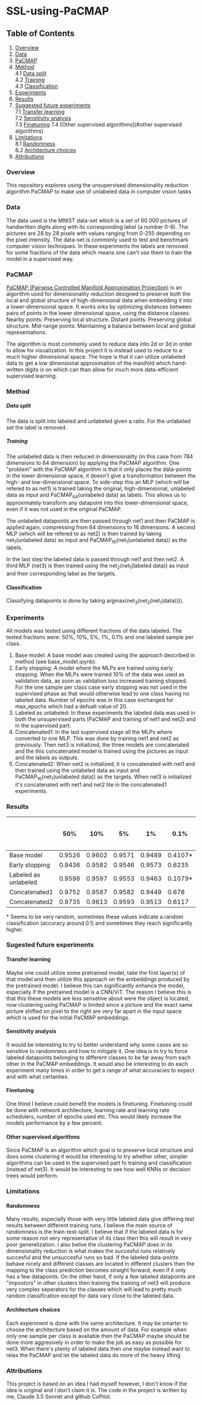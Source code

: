 # SSL-using-PaCMAP

## Table of Contents
1. [Overview](#overview)
2. [Data](#data)
3. [PaCMAP](#pacmap)
4. [Method](#method)  
   4.1 [Data split](#data-split)  
   4.2 [Training](#training)  
   4.3 [Classification](#classification)  
5. [Experiments](#experiments)
6. [Results](#results)
7. [Suggested future experiments](#suggested-future-experiments)  
   7.1 [Transfer learning](#transfer-learning)  
   7.2 [Sensitivity analysis](#sensitivity-analysis)  
   7.3 [Finetuning](#finetuning)
   7.4 [Other supervised algorithms](#other supervised algorithms)
9. [Limitations](#limitations)  
   8.1 [Randomness](#randomness)  
   8.2 [Architecture choices](#architecture-choices)  
10. [Attributions](#attributions)

   

   

### Overview
This repository explores using the unsupervised dimensionality reduction algorithm PaCMAP to make use of unlabeled data in computer vision tasks

### Data
The data used is the MNIST data-set which is a set of 60 000 pictures of handwritten digits along with its corresponding label (a number 0-9). The pictures are 28 by 28 pixels with values ranging from 0-255 depending on the pixel intensity. The data-set is commonly used to test and benchmark computer vision techniques. In these experiments the labels are removed for some fractions of the data which means one can't use them to train the model in a supervised way.

### PaCMAP
[PaCMAP (Pairwise Controlled Manifold Approximation Projection)](https://dl.acm.org/doi/abs/10.1145/2751205.2751225) is an algorithm used for dimensionality reduction designed to preserve both the local and global structure of high-dimensional data when embedding it into a lower-dimensional space. It works orks by optimizing distances between pairs of points in the lower dimensional space, using the distance classes:
Nearby points: Preserving local structure.
Distant points: Preserving global structure.
Mid-range points: Maintaining a balance between local and global representations.

The algorithm is most commonly used to reduce data into 2d or 3d in order to allow for visualization. In this project it is instead used to reduce to a much higher dimensional space. The hope is that it can utilize unlabeled data to get a low dimensional approximation of the manifold which hand-written digits is on which can than allow for much more data-efficient supervised learning.

### Method

##### Data split
The data is split into labeled and unlabeled given a ratio. For the unlabeled set the label is removed. 

##### Training
The unlabeled data is then reduced in dimensionality (in this case from 784 dimensions to 64 dimension) by applying the PaCMAP algorithm. One "problem" with the PaCMAP algorithm is that it only places the data-points in the lower dimensional space, it doesn't give a transformation between the high- and low-dimensional space. To side-step this an MLP (which will be refered to as net1) is trained taking the original, high-dimensional, unlabeled data as input and PaCMAP<sub>64</sub>(unlabeled data) as labels. This allows us to approximately transform any datapoint into this lower-dimensional space, even if it was not used in the original PaCMAP. 

The unlabeled datapoints are then passed through net1 and then PaCMAP is applied again, compressing from 64 dimensions to 16 dimensions. A second MLP (which will be refered to as net2) is then trained by taking net<sub>1</sub>(unlabeled data) as input and PaCMAP<sub>16</sub>(net<sub>1</sub>(unlabeled data)) as the labels.

In the last step the labeled data is passed through net1 and then net2. A third MLP (net3) is then trained using the net<sub>2</sub>(net<sub>1</sub>(labeled data)) as input and their corresponding label as the targets. 

#### Classification
Classifying datapoints is done by taking argmax(net<sub>3</sub>(net<sub>2</sub>(net<sub>1</sub>(data)))).

### Experiments
All models was tested using different fractions of the data labeled. The tested fractions were: 50%, 10%, 5%, 1%, 0.1% and one labeled sample per class.

1. Base model: A base model was created using the approach described in method (see base_model.ipynb).
2. Early stopping: A model where the MLPs are trained using early stopping. When the MLPs were trained 10% of the data was used as validation data, as soon as validation loss increased training stopped. For the one sample per class case early stopping was not used in the supervised phase as that would otherwise lead to one class having no labeled data. Number of epochs was in this case exchanged for max_epochs which had a defualt value of 20.
3. Labeled as unlabeled: In these experiments the labeled data was used in both the unsupervised parts (PaCMAP and training of net1 and net2) and in the supervised part.
4. Concatenated1: In the last supervised stage all the MLPs where converted to one MLP. This was done by training net1 and net2 as previously. Then net3 is initialized, the three models are concatenated and the this concatenated model is trained using the pictures as input and the labels as outputs.
5. Concatenated2: When net2 is initialized, it is concatenated with net1 and then trained using the unlabeled data as input and PaCMAP<sub>16</sub>(net<sub>1</sub>(unlabeled data)) as the targets. When net3 is initialized it's concatenated with net1 and net2 lite in the concatenated1 experiments.

### Results
|    | 50% | 10% | 5% | 1% | 0.1% | 1 sample per class|
|----|----|----|----|----|----|----|
| Base model | 0.9526 | 0.9602 | 0.9571 | 0.9489 | 0.4107* | 0.2783* |
| Early stopping | 0.9436 | 0.9582 | 0.9546 | 0.9573 | 0.6235 | 0.2184* |
| Labeled as unlabeled | 0.9596 | 0.9597 | 0.9553 | 0.9463 | 0.1079* | 0.0989* |
| Concatenated1 | 0.9752 | 0.9587 | 0.9582 | 0.9449 | 0.678 | 0.5499 |
| Concatenated2 | 0.9735 | 0.9613 | 0.9593 | 0.9513 | 0.6117 | 0.2667 |

\* Seems to be very random, sometimes these values indicate a random classification (accuracy around 0.1) and sometimes they reach significantly higher.

### Sugested future experiments

#### Transfer learning
Maybe one could utilize some pretrained model, take the first layer(s) of that model and then utilize this approach on the embeddings produced by the pretrained model. I believe this can significantly enhance the model, especially if the pretrained model is a CNN/ViT. The reason I believe this is that this these models are less sensetive about were the object is located, now clustering using PaCMAP is limited since a picture and the exact same picture shifted on pixel to the right are very far apart in the input space which is used for the initial PaCMAP embeddings.

#### Sensitivity analysis
It would be interesting to try to better understand why some cases are so sensitive to randomness and how to mitigate it. One idea is to try to force labeled datapoints belonging to different classes to be far away from each other in the PaCMAP embeddings. It would also be interesting to do each experiment many times in order to get a range of what accuracies to expect and with what certanties.

#### Finetuning
One thind I believe could benefit the models is finetuning. Finetuning could be done with network architecture, learning rate and learning rate schedulers, number of epochs used etc. This would likely increase the models performance by a few percent. 

#### Other supervised algorithms
Since PaCMAP is an algorithm which goal is to preserve local structure and does some clustering it would be interesting to try whether other, simpler algorithms can be used in the supervised part fo training and classification (instead of net3). It would be interesting to see how well KNNs or decision trees would perform.

### Limitations

#### Randomness
Many results, especially those with very little labeled data give differing test results between different training runs. I believe the main source of randomness is the train-test-split. I believe that if the labeled data is for some reason not very representative of its class then this will result in very poor generelization. I also belive the clustering PaCMAP does in its dimensionality reduction is what makes the succesful runs relatively succesful and the unsuccesful runs so bad. If the labeled data-points behave nicely and different classes are located in different clusters then the mapping to the class prediction becomes straight forward, even if it only has a few datapoints. On the other hand, if only a few labeled datapoints are "impostors" in other clusters then training the training of net3 will produce very complex seperators for the classes which will lead to pretty much random classification except for data vary close to the labeled data. 

#### Architecture choices
Each experiment is done with the same architecture. It may be smarter to choose the architecture based on the amount of data. For example when only one sample per class is available then the PaCMAP maybe should be done more aggresively in order to make the job as easy as possible for net3. When there's plenty of labeled data then one maybe instead want to relax the PaCMAP and let the labeled data do more of the heavy lifting

### Attributions
This project is based on an idea I had myself however, I don't know if the idea is original and I don't claim it is. The code in the project is written by me, Claude 3.5 Sonnet and github CoPilot.
